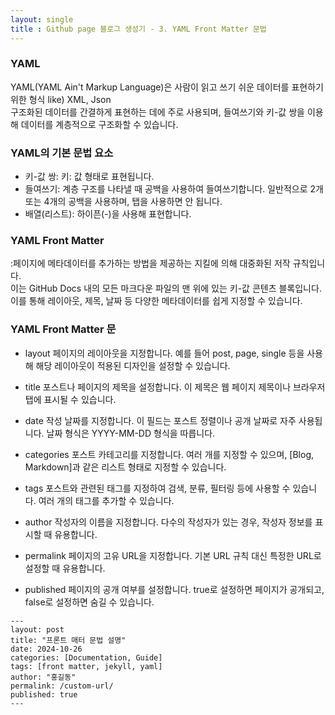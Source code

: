 ```yaml
---
layout: single
title : Github page 블로그 생성기 - 3. YAML Front Matter 문법
---
```


### YAML
YAML(YAML Ain't Markup Language)은 사람이 읽고 쓰기 쉬운 데이터를 표현하기 위한 형식 like) XML, Json    
구조화된 데이터를 간결하게 표현하는 데에 주로 사용되며, 들여쓰기와 키-값 쌍을 이용해 데이터를 계층적으로 구조화할 수 있습니다.    
   
### YAML의 기본 문법 요소
- 키-값 쌍: 키: 값 형태로 표현됩니다.
- 들여쓰기: 계층 구조를 나타낼 때 공백을 사용하여 들여쓰기합니다. 일반적으로 2개 또는 4개의 공백을 사용하며, 탭을 사용하면 안 됩니다.
- 배열(리스트): 하이픈(-)을 사용해 표현합니다.
   
### YAML Front Matter
:페이지에 메타데이터를 추가하는 방법을 제공하는 지킬에 의해 대중화된 저작 규칙입니다.   
이는 GitHub Docs 내의 모든 마크다운 파일의 맨 위에 있는 키-값 콘텐츠 블록입니다. 이를 통해 레이아웃, 제목, 날짜 등 다양한 메타데이터를 쉽게 지정할 수 있습니다. 
   
### YAML Front Matter 문
- layout
페이지의 레이아웃을 지정합니다. 예를 들어 post, page, single 등을 사용해 해당 레이아웃이 적용된 디자인을 설정할 수 있습니다.

- title
포스트나 페이지의 제목을 설정합니다. 이 제목은 웹 페이지 제목이나 브라우저 탭에 표시될 수 있습니다.

- date
작성 날짜를 지정합니다. 이 필드는 포스트 정렬이나 공개 날짜로 자주 사용됩니다. 날짜 형식은 YYYY-MM-DD 형식을 따릅니다.

- categories
포스트 카테고리를 지정합니다. 여러 개를 지정할 수 있으며, [Blog, Markdown]과 같은 리스트 형태로 지정할 수 있습니다.

- tags
포스트와 관련된 태그를 지정하여 검색, 분류, 필터링 등에 사용할 수 있습니다. 여러 개의 태그를 추가할 수 있습니다.

- author
작성자의 이름을 지정합니다. 다수의 작성자가 있는 경우, 작성자 정보를 표시할 때 유용합니다.

- permalink
페이지의 고유 URL을 지정합니다. 기본 URL 규칙 대신 특정한 URL로 설정할 때 유용합니다.

- published
페이지의 공개 여부를 설정합니다. true로 설정하면 페이지가 공개되고, false로 설정하면 숨길 수 있습니다.


```
---
layout: post
title: "프론트 매터 문법 설명"
date: 2024-10-26
categories: [Documentation, Guide]
tags: [front matter, jekyll, yaml]
author: "홍길동"
permalink: /custom-url/
published: true
---
```
